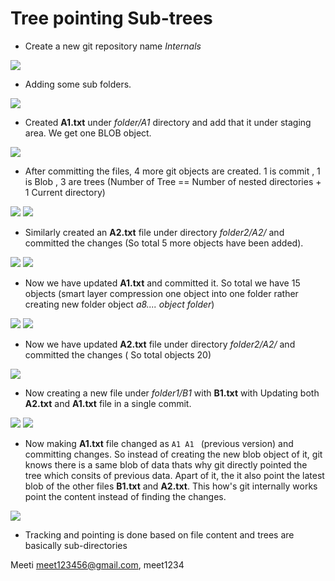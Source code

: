 # Tree pointing Sub-trees

- Create a new git repository name *Internals* 

![](https://github.com/codophilic/LearnGitInternals/blob/main/Notes3/1.PNG)

- Adding some sub folders.

![](https://github.com/codophilic/LearnGitInternals/blob/main/Notes3/2.PNG)

- Created **A1.txt** under *folder/A1* directory and add that it under staging area. We get one BLOB object.

![](https://github.com/codophilic/LearnGitInternals/blob/main/Notes3/3.PNG)

- After committing the files, 4 more git objects are created. 1 is commit , 1 is Blob , 3 are trees (Number of Tree == Number of nested directories + 1 Current directory)

![](https://github.com/codophilic/LearnGitInternals/blob/main/Notes3/4.PNG)
![](https://github.com/codophilic/LearnGitInternals/blob/main/Notes3/5.PNG)

- Similarly created an **A2.txt** file under directory *folder2/A2/* and committed the changes (So total 5 more objects have been added).

![](https://github.com/codophilic/LearnGitInternals/blob/main/Notes3/6.PNG)
![](https://github.com/codophilic/LearnGitInternals/blob/main/Notes3/7.PNG)

- Now we have updated **A1.txt** and committed it. So total we have 15 objects (smart layer compression one object into one folder rather creating new folder object *a8.... object folder*)

![](https://github.com/codophilic/LearnGitInternals/blob/main/Notes3/8.PNG)
![](https://github.com/codophilic/LearnGitInternals/blob/main/Notes3/9.PNG)

- Now we have updated **A2.txt** file under directory *folder2/A2/* and committed the changes ( So total objects 20) 

![](https://github.com/codophilic/LearnGitInternals/blob/main/Notes3/10.PNG)

- Now creating a new file under *folder1/B1* with **B1.txt** with Updating both **A2.txt** and **A1.txt** file in a single commit. 

![](https://github.com/codophilic/LearnGitInternals/blob/main/Notes3/11.PNG)
![](https://github.com/codophilic/LearnGitInternals/blob/main/Notes3/12.PNG)

- Now making **A1.txt** file changed as `A1 A1 ` (previous version) and committing changes. So instead of creating the new blob object of it, git knows there is a same blob of data thats why git directly pointed the tree which consits of previous data. Apart of it, the it also point the latest blob of the other files **B1.txt** and **A2.txt**. This how's git internally works point the content instead of finding the changes.

![](https://github.com/codophilic/LearnGitInternals/blob/main/Notes3/13.PNG)

- Tracking and pointing is done based on file content and trees are basically  sub-directories

 Meeti meet123456@gmail.com, meet1234



